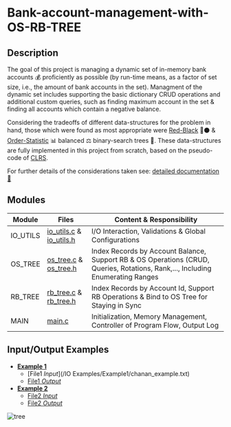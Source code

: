 # Bank-account-management-with-OS-RB-TREE

## Description
The goal of this project is managing a dynamic set of in-memory bank accounts :moneybag: proficiently as possible
(by run-time means, as a factor of set size, i.e., the amount of bank accounts in the set).
Managment of the dynamic set includes supporting the basic dictionary CRUD operations and additional custom queries, 
such as finding maximum account in the set & finding all accounts which contain a negative balance. 

Considering the tradeoffs of different data-structures for the problem in hand, 
those which were found as most appropriate were [Red-Black](https://en.wikipedia.org/wiki/Red-black_tree) :red_circle::black_circle: & [Order-Statistic](https://en.wikipedia.org/wiki/Order_statistic_tree) :bar_chart: balanced :balance_scale: binary-search trees :palm_tree:.
These data-structures are fully implemented in this project from scratch, based on the pseudo-code of [CLRS](https://en.wikipedia.org/wiki/Introduction_to_Algorithms). 

For further details of the considerations taken see: [detailed documentation :bookmark_tabs:](https://github.com/cwelt/Bank-account-management-with-OS-RB-TREE/blob/master/Detaild%20Documentation/%D7%9E%D7%9E%D7%9F%2018%20-%202016%D7%90.pdf)

## Modules 
| Module         | Files                                                | Content & Responsibility                                                                                                       |
|----------------|------------------------------------------------------|--------------------------------------------------------------------------------------------------------------------------------|
| IO_UTILS       | [io_utils.c](io_utils.c) & [io_utils.h](io_utils.h)  | I/O Interaction, Validations & Global Configurations                                                                           |
| OS_TREE        | [os_tree.c](os_tree.c) & [os_tree.h](os_tree.h)      | Index Records by Account Balance, Support RB & OS Operations (CRUD, Queries, Rotations, Rank,..., Including Enumerating Ranges | 
| RB_TREE        | [rb_tree.c](rb_tree.c) & [rb_tree.h](rb_tree.h)      | Index Records by Account Id, Support RB Operations & Bind to OS Tree for Staying in Sync                                       |                       
| MAIN           | [main.c](main.c)                                     | Initialization, Memory Management, Controller of Program Flow, Output Log                                                      |

## Input/Output Examples 
- **[Example 1](https://github.com/cwelt/Bank-account-management-with-OS-RB-TREE/tree/master/IO%20Examples/Example1)**
    - [File1 *Input*](/IO Examples/Example1/chanan_example.txt)
    - [File1 *Output*](https://github.com/cwelt/Bank-account-management-with-OS-RB-TREE/blob/master/IO%20Examples/Example1/chanan_example.txt_Sun%20Mar%2013_output.txt) 
- **[Example 2](https://github.com/cwelt/Bank-account-management-with-OS-RB-TREE/tree/master/IO%20Examples/Example2)**
    - [File2 *Input*](https://github.com/cwelt/Bank-account-management-with-OS-RB-TREE/blob/master/IO%20Examples/Example2/maman_example.txt)
    - [File2 *Output*](https://github.com/cwelt/Bank-account-management-with-OS-RB-TREE/blob/master/IO%20Examples/Example2/maman_example.txt_Sun%20Mar%2013_output.txt) 

![tree](https://walkccc.github.io/CLRS/img/13.1-1-2.png)
